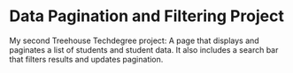 # Data Pagination and Filtering Project
My second Treehouse Techdegree project: A page that displays and paginates a list of students and student data. It also includes a search bar that filters results and updates pagination. 

